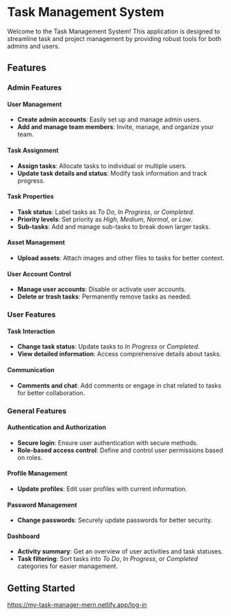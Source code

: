 # Task Management System

Welcome to the Task Management System! This application is designed to streamline task and project management by providing robust tools for both admins and users.

## Features

### Admin Features

#### User Management

- **Create admin accounts**: Easily set up and manage admin users.
- **Add and manage team members**: Invite, manage, and organize your team.

#### Task Assignment

- **Assign tasks**: Allocate tasks to individual or multiple users.
- **Update task details and status**: Modify task information and track progress.

#### Task Properties

- **Task status**: Label tasks as _To Do_, _In Progress_, or _Completed_.
- **Priority levels**: Set priority as _High_, _Medium_, _Normal_, or _Low_.
- **Sub-tasks**: Add and manage sub-tasks to break down larger tasks.

#### Asset Management

- **Upload assets**: Attach images and other files to tasks for better context.

#### User Account Control

- **Manage user accounts**: Disable or activate user accounts.
- **Delete or trash tasks**: Permanently remove tasks as needed.

### User Features

#### Task Interaction

- **Change task status**: Update tasks to _In Progress_ or _Completed_.
- **View detailed information**: Access comprehensive details about tasks.

#### Communication

- **Comments and chat**: Add comments or engage in chat related to tasks for better collaboration.

### General Features

#### Authentication and Authorization

- **Secure login**: Ensure user authentication with secure methods.
- **Role-based access control**: Define and control user permissions based on roles.

#### Profile Management

- **Update profiles**: Edit user profiles with current information.

#### Password Management

- **Change passwords**: Securely update passwords for better security.

#### Dashboard

- **Activity summary**: Get an overview of user activities and task statuses.
- **Task filtering**: Sort tasks into _To Do_, _In Progress_, or _Completed_ categories for easier management.

## Getting Started

https://my-task-manager-mern.netlify.app/log-in
